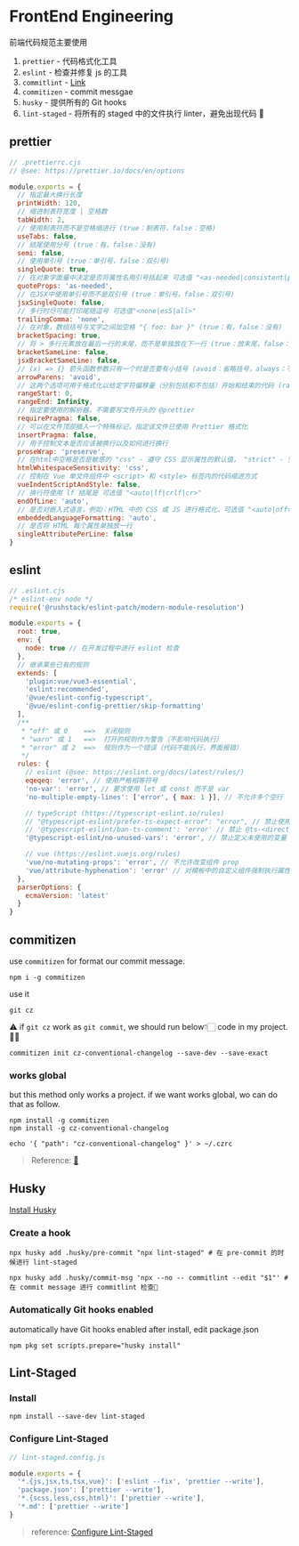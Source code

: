 # FrontEnd Engineering

前端代码规范主要使用

1. `prettier` - 代码格式化工具
2. `eslint` - 检查并修复 js 的工具
3. `commitlint` - [Link](https://commitlint.js.org/#/guides-local-setup)
4. `commitizen` - commit messgae
5. `husky` - 提供所有的 Git hooks
6. `lint-staged` - 将所有的 staged 中的文件执行 linter，避免出现代码 💩

## prettier

```cjs
// .prettierrc.cjs
// @see: https://prettier.io/docs/en/options

module.exports = {
  // 指定最大换行长度
  printWidth: 120,
  // 缩进制表符宽度 | 空格数
  tabWidth: 2,
  // 使用制表符而不是空格缩进行 (true：制表符，false：空格)
  useTabs: false,
  // 结尾使用分号 (true：有，false：没有)
  semi: false,
  // 使用单引号 (true：单引号，false：双引号)
  singleQuote: true,
  // 在对象字面量中决定是否将属性名用引号括起来 可选值 "<as-needed|consistent|preserve>"
  quoteProps: 'as-needed',
  // 在JSX中使用单引号而不是双引号 (true：单引号，false：双引号)
  jsxSingleQuote: false,
  // 多行时尽可能打印尾随逗号 可选值"<none|es5|all>"
  trailingComma: 'none',
  // 在对象，数组括号与文字之间加空格 "{ foo: bar }" (true：有，false：没有)
  bracketSpacing: true,
  // 将 > 多行元素放在最后一行的末尾，而不是单独放在下一行 (true：放末尾，false：单独一行)
  bracketSameLine: false,
  jsxBracketSameLine: false,
  // (x) => {} 箭头函数参数只有一个时是否要有小括号 (avoid：省略括号，always：不省略括号)
  arrowParens: 'avoid',
  // 这两个选项可用于格式化以给定字符偏移量（分别包括和不包括）开始和结束的代码 (rangeStart：开始，rangeEnd：结束)
  rangeStart: 0,
  rangeEnd: Infinity,
  // 指定要使用的解析器，不需要写文件开头的 @prettier
  requirePragma: false,
  // 可以在文件顶部插入一个特殊标记，指定该文件已使用 Prettier 格式化
  insertPragma: false,
  // 用于控制文本是否应该被换行以及如何进行换行
  proseWrap: 'preserve',
  // 在html中空格是否是敏感的 "css" - 遵守 CSS 显示属性的默认值， "strict" - 空格被认为是敏感的 ，"ignore" - 空格被认为是不敏感的
  htmlWhitespaceSensitivity: 'css',
  // 控制在 Vue 单文件组件中 <script> 和 <style> 标签内的代码缩进方式
  vueIndentScriptAndStyle: false,
  // 换行符使用 lf 结尾是 可选值 "<auto|lf|crlf|cr>"
  endOfLine: 'auto',
  // 是否对嵌入式语言，例如：HTML 中的 CSS 或 JS 进行格式化，可选值 "<auto|off>"
  embeddedLanguageFormatting: 'auto',
  // 是否将 HTML 每个属性单独放一行
  singleAttributePerLine: false
}
```

## eslint

```cjs
// .eslint.cjs
/* eslint-env node */
require('@rushstack/eslint-patch/modern-module-resolution')

module.exports = {
  root: true,
  env: {
    node: true // 在开发过程中进行 eslint 检查
  },
  // 继承某些已有的规则
  extends: [
    'plugin:vue/vue3-essential',
    'eslint:recommended',
    '@vue/eslint-config-typescript',
    '@vue/eslint-config-prettier/skip-formatting'
  ],
  /**
   * "off" 或 0    ==>  关闭规则
   * "warn" 或 1   ==>  打开的规则作为警告（不影响代码执行）
   * "error" 或 2  ==>  规则作为一个错误（代码不能执行，界面报错）
   */
  rules: {
    // eslint (@see: https://eslint.org/docs/latest/rules/)
    eqeqeq: 'error', // 使用严格相等符号
    'no-var': 'error', // 要求使用 let 或 const 而不是 var
    'no-multiple-empty-lines': ['error', { max: 1 }], // 不允许多个空行

    // typeScript (https://typescript-eslint.io/rules)
    // "@typescript-eslint/prefer-ts-expect-error": "error", // 禁止使用 @ts-ignore
    // '@typescript-eslint/ban-ts-comment': 'error' // 禁止 @ts-<directive> 使用注释或要求在指令后进行描述
    '@typescript-eslint/no-unused-vars': 'error', // 禁止定义未使用的变量

    // vue (https://eslint.vuejs.org/rules)
    'vue/no-mutating-props': 'error', // 不允许改变组件 prop
    'vue/attribute-hyphenation': 'error' // 对模板中的自定义组件强制执行属性命名样式：my-prop="prop"
  },
  parserOptions: {
    ecmaVersion: 'latest'
  }
}
```

## commitizen

use `commitizen` for format our commit message.

```shell
npm i -g commitizen
```

use it

```shell
git cz
```

⚠️ if `git cz` work as `git commit`, we should run below👇🏻 code in my project.👨‍💻

```shell
commitizen init cz-conventional-changelog --save-dev --save-exact
```

### works global

but this method only works a project. if we want works global, wo can do that as follow.

```shell
npm install -g commitizen
npm install -g cz-conventional-changelog

echo '{ "path": "cz-conventional-changelog" }' > ~/.czrc
```

> Reference: [🔗](https://github.com/commitizen/cz-cli)

## Husky

[Install Husky](https://typicode.github.io/husky/getting-started.html#install)

### Create a hook

```shell
npx husky add .husky/pre-commit "npx lint-staged" # 在 pre-commit 的时候进行 lint-staged

npx husky add .husky/commit-msg 'npx --no -- commitlint --edit "$1"' # 在 commit message 进行 commitlint 检查🧐
```

### Automatically Git hooks enabled

automatically have Git hooks enabled after install, edit package.json

```shell
npm pkg set scripts.prepare="husky install"
```

## Lint-Staged

### Install

```shell
npm install --save-dev lint-staged
```

### Configure Lint-Staged

```js
// lint-staged.config.js

module.exports = {
  '*.{js,jsx,ts,tsx,vue}': ['eslint --fix', 'prettier --write'],
  'package.json': ['prettier --write'],
  '*.{scss,less,css,html}': ['prettier --write'],
  '*.md': ['prettier --write']
}
```

> reference: [Configure Lint-Staged](https://github.com/okonet/lint-staged#configuration)
